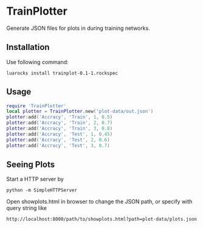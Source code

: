 # TrainPlotter

Generate JSON files for plots in during training networks.


## Installation
Use following command:
```
luarocks install trainplot-0.1-1.rockspec
```

## Usage
```lua
require 'TrainPlotter'
local plotter = TrainPlotter.new('plot-data/out.json')
plotter:add('Accracy', 'Train', 1, 0.5)
plotter:add('Accracy', 'Train', 2, 0.7)
plotter:add('Accracy', 'Train', 3, 0.8)
plotter:add('Accracy', 'Test', 1, 0.45)
plotter:add('Accracy', 'Test', 2, 0.6)
plotter:add('Accracy', 'Test', 3, 0.7)
```

## Seeing Plots
Start a HTTP server by
```
python -m SimpleHTTPServer
```

Open showplots.html in browser to change the JSON path, or specify with query string like
```
http://localhost:8000/path/to/showplots.html?path=plot-data/plots.json
```


